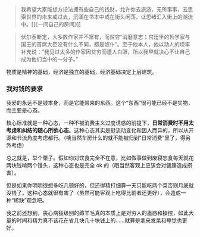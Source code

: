 ---
---

>我希望大家能想方设法拥有些自己的钱财，允许你去旅游，无所事事，去思索世界的未来或过去，沉湎在书本中或在街头闲荡，让思绪汇入街上的潮流中。[[《一间自己的房间》]]

> 伏尔泰断定，大多数作家并不富有，而贫穷“消磨意志；宫廷里的哲学家与国王的首席大臣没有什么不同，都是奴仆”。至于他本人，他以动人的坦率补充说：“我见过太多的作家因贫穷而遭人白眼，所以我早就决心不让自己成为他们当中的一分子。”[](https://www.thepaper.cn/newsDetail_forward_1495082)


物质是精神的基础，经济是独立的基础，经济基础决定上层建筑。

### 我对钱的要求

我爱的永远不是钱本身，而是它能带来的东西。这个“东西”很可能已经不是实物，而主要是心态。

<!--我就是不想进入到那种因为没钱而显得有点狼狈甚至小气的状态。-->

<!--有些人在读文史哲博士了，甚至已经在当高校老师了，然而他们又很焦虑甚至有点悲愤，我这么辛辛苦苦读书写作为什么根本没人看也赚不到钱呢-->

核心标准就是一种心态，一种不被消费主义过度诱惑的前提下，**日常消费时不用太考虑和纠结的随心所欲心态**。这种心态其实是挺流动变化和因人而异的，所以从开源和节流角度考虑都行。（噢当然车房什么的就不能被归到“日常消费”里了，得另外考虑）

总之就是，举个栗子。假如你对饮食完全不在意，比如做事做到废寝忘食每天就花两块钱啃两个馒头，这种心态也是完全 ok 的（哦当然客观上应该会对健康造成损害）。

但是如果你明明很想多吃几顿好的，但还得精打细算一天只能吃两个菜否则月底就没钱了，这种心态就很有害了（虽然可能客观上吃得比前者还更好），会造成一种“稀缺”观念吧。

我之前还想到，丧心病狂级别的薅羊毛真的本质上是对穷人的蛊惑和操控，如此大量的时间和精力真不该花在省几块几十块钱上的……就算是拿来发呆和睡觉也更好。    
